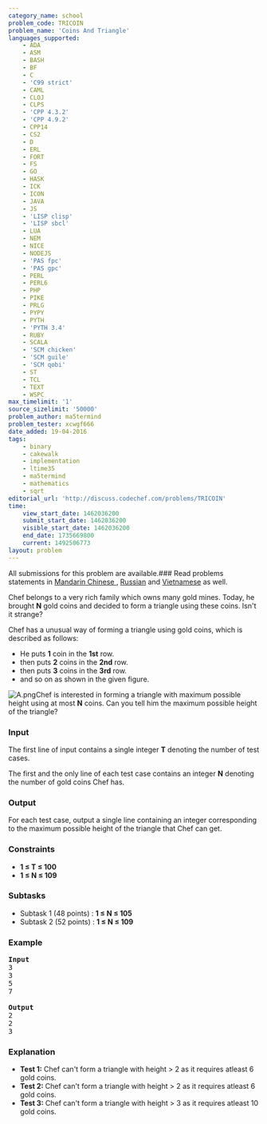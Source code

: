 ```yaml
---
category_name: school
problem_code: TRICOIN
problem_name: 'Coins And Triangle'
languages_supported:
    - ADA
    - ASM
    - BASH
    - BF
    - C
    - 'C99 strict'
    - CAML
    - CLOJ
    - CLPS
    - 'CPP 4.3.2'
    - 'CPP 4.9.2'
    - CPP14
    - CS2
    - D
    - ERL
    - FORT
    - FS
    - GO
    - HASK
    - ICK
    - ICON
    - JAVA
    - JS
    - 'LISP clisp'
    - 'LISP sbcl'
    - LUA
    - NEM
    - NICE
    - NODEJS
    - 'PAS fpc'
    - 'PAS gpc'
    - PERL
    - PERL6
    - PHP
    - PIKE
    - PRLG
    - PYPY
    - PYTH
    - 'PYTH 3.4'
    - RUBY
    - SCALA
    - 'SCM chicken'
    - 'SCM guile'
    - 'SCM qobi'
    - ST
    - TCL
    - TEXT
    - WSPC
max_timelimit: '1'
source_sizelimit: '50000'
problem_author: ma5termind
problem_tester: xcwgf666
date_added: 19-04-2016
tags:
    - binary
    - cakewalk
    - implementation
    - ltime35
    - ma5termind
    - mathematics
    - sqrt
editorial_url: 'http://discuss.codechef.com/problems/TRICOIN'
time:
    view_start_date: 1462036200
    submit_start_date: 1462036200
    visible_start_date: 1462036200
    end_date: 1735669800
    current: 1492506773
layout: problem
---
```

All submissions for this problem are available.###  Read problems statements in [Mandarin Chinese ](http://www.codechef.com/download/translated/LTIME35/mandarin/TRICOIN.pdf), [Russian](http://www.codechef.com/download/translated/LTIME35/russian/TRICOIN.pdf) and [Vietnamese](http://www.codechef.com/download/translated/LTIME35/vietnamese/TRICOIN.pdf) as well.

Chef belongs to a very rich family which owns many gold mines. Today, he brought **N** gold coins and decided to form a triangle using these coins. Isn't it strange?

Chef has a unusual way of forming a triangle using gold coins, which is described as follows:

- He puts **1** coin in the **1st** row.
- then puts **2** coins in the **2nd** row.
- then puts **3** coins in the **3rd** row.
- and so on as shown in the given figure.

![](https://s3.amazonaws.com/hr-challenge-images/15909/1461147954-8b9f4b7d27-A.png "A.png")Chef is interested in forming a triangle with maximum possible height using at most **N** coins. Can you tell him the maximum possible height of the triangle?

### Input

The first line of input contains a single integer **T** denoting the number of test cases.

The first and the only line of each test case contains an integer **N** denoting the number of gold coins Chef has.

### Output

For each test case, output a single line containing an integer corresponding to the maximum possible height of the triangle that Chef can get.

### Constraints

- **1 ≤ T ≤ 100**
- **1 ≤ N ≤ 109**

### Subtasks

- Subtask 1 (48 points) : **1 ≤ N ≤ 105**
- Subtask 2 (52 points) : **1 ≤ N ≤ 109**

### Example

<pre>
<b>Input</b>
<tt>3
3
5
7</tt>

<b>Output</b>
<tt>2
2
3</tt>
</pre>
### Explanation

- **Test 1:** Chef can't form a triangle with height &gt; 2 as it requires atleast 6 gold coins.
- **Test 2:** Chef can't form a triangle with height &gt; 2 as it requires atleast 6 gold coins.
- **Test 3:** Chef can't form a triangle with height &gt; 3 as it requires atleast 10 gold coins.

